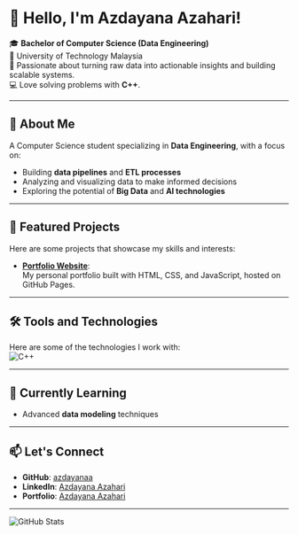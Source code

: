 # 👋 Hello, I'm Azdayana Azahari!

🎓 **Bachelor of Computer Science (Data Engineering)**  
🏫 University of Technology Malaysia  
🌟 Passionate about turning raw data into actionable insights and building scalable systems.   
💻 Love solving problems with **C++**.

---

## 🚀 About Me
A Computer Science student specializing in **Data Engineering**, with a focus on:  
- Building **data pipelines** and **ETL processes**  
- Analyzing and visualizing data to make informed decisions  
- Exploring the potential of **Big Data** and **AI technologies**  

---

## 🌟 Featured Projects
Here are some projects that showcase my skills and interests:
- **[Portfolio Website](https://azdayanaa.github.io/)**:  
  My personal portfolio built with HTML, CSS, and JavaScript, hosted on GitHub Pages.

---

## 🛠️ Tools and Technologies
Here are some of the technologies I work with:  
![C++](https://img.shields.io/badge/-C++-00599C?logo=cplusplus&logoColor=white&style=flat)

---

## 🌱 Currently Learning
- Advanced **data modeling** techniques

---

## 📫 Let's Connect
- **GitHub**: [azdayanaa](https://github.com/azdayanaa)
- **LinkedIn**: [Azdayana Azahari](https://linkedin.com/in/azdayana-azahari-825a0b252/)
- **Portfolio**: [Azdayana Azahari](https://azdayanaa.github.io)

---

![GitHub Stats](https://github-readme-stats.vercel.app/api?username=azdayanaa&show_icons=true&theme=radical)

<!---
azdayanaa/azdayanaa is a ✨ special ✨ repository because its `README.md` (this file) appears on your GitHub profile.
You can click the Preview link to take a look at your changes.
--->
